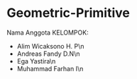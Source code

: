 # Geometric-Primitive
Nama Anggota KELOMPOK:
* Alim Wicaksono H. P\n
* Andreas Fandy D.N\n
* Ega Yastira\n
* Muhammad Farhan I\n
